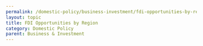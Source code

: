 ```yaml
---
permalink: /domestic-policy/business-investment/fdi-opportunities-by-region
layout: topic
title: FDI Opportunities by Region
category: Domestic Policy
parent: Business & Investment
---
```

